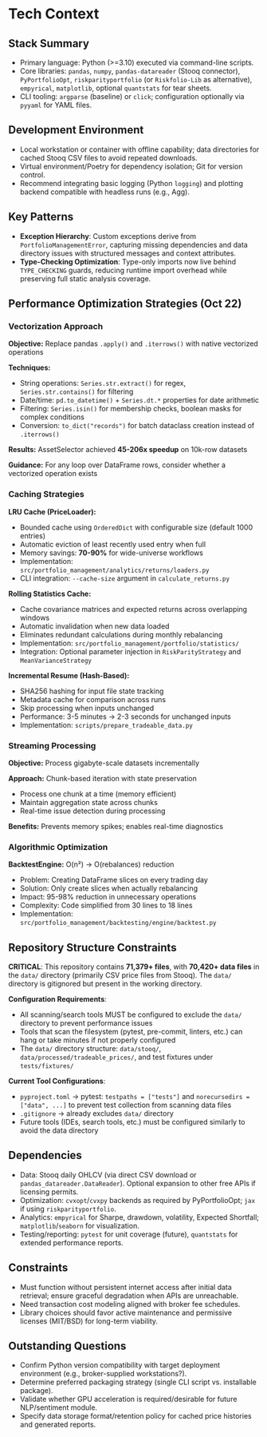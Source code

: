 # Tech Context

## Stack Summary

- Primary language: Python (>=3.10) executed via command-line scripts.
- Core libraries: `pandas`, `numpy`, `pandas-datareader` (Stooq connector), `PyPortfolioOpt`, `riskparityportfolio` (or `Riskfolio-Lib` as alternative), `empyrical`, `matplotlib`, optional `quantstats` for tear sheets.
- CLI tooling: `argparse` (baseline) or `click`; configuration optionally via `pyyaml` for YAML files.

## Development Environment

- Local workstation or container with offline capability; data directories for cached Stooq CSV files to avoid repeated downloads.
- Virtual environment/Poetry for dependency isolation; Git for version control.
- Recommend integrating basic logging (Python `logging`) and plotting backend compatible with headless runs (e.g., Agg).

## Key Patterns

- **Exception Hierarchy**: Custom exceptions derive from `PortfolioManagementError`, capturing missing dependencies and data directory issues with structured messages and context attributes.
- **Type-Checking Optimization**: Type-only imports now live behind `TYPE_CHECKING` guards, reducing runtime import overhead while preserving full static analysis coverage.

## Performance Optimization Strategies (Oct 22)

### Vectorization Approach

**Objective:** Replace pandas `.apply()` and `.iterrows()` with native vectorized operations

**Techniques:**

- String operations: `Series.str.extract()` for regex, `Series.str.contains()` for filtering
- Date/time: `pd.to_datetime()` + `Series.dt.*` properties for date arithmetic
- Filtering: `Series.isin()` for membership checks, boolean masks for complex conditions
- Conversion: `to_dict("records")` for batch dataclass creation instead of `.iterrows()`

**Results:** AssetSelector achieved **45-206x speedup** on 10k-row datasets

**Guidance:** For any loop over DataFrame rows, consider whether a vectorized operation exists

### Caching Strategies

**LRU Cache (PriceLoader):**

- Bounded cache using `OrderedDict` with configurable size (default 1000 entries)
- Automatic eviction of least recently used entry when full
- Memory savings: **70-90%** for wide-universe workflows
- Implementation: `src/portfolio_management/analytics/returns/loaders.py`
- CLI integration: `--cache-size` argument in `calculate_returns.py`

**Rolling Statistics Cache:**

- Cache covariance matrices and expected returns across overlapping windows
- Automatic invalidation when new data loaded
- Eliminates redundant calculations during monthly rebalancing
- Implementation: `src/portfolio_management/portfolio/statistics/`
- Integration: Optional parameter injection in `RiskParityStrategy` and `MeanVarianceStrategy`

**Incremental Resume (Hash-Based):**

- SHA256 hashing for input file state tracking
- Metadata cache for comparison across runs
- Skip processing when inputs unchanged
- Performance: 3-5 minutes → 2-3 seconds for unchanged inputs
- Implementation: `scripts/prepare_tradeable_data.py`

### Streaming Processing

**Objective:** Process gigabyte-scale datasets incrementally

**Approach:** Chunk-based iteration with state preservation

- Process one chunk at a time (memory efficient)
- Maintain aggregation state across chunks
- Real-time issue detection during processing

**Benefits:** Prevents memory spikes; enables real-time diagnostics

### Algorithmic Optimization

**BacktestEngine:** O(n²) → O(rebalances) reduction

- Problem: Creating DataFrame slices on every trading day
- Solution: Only create slices when actually rebalancing
- Impact: 95-98% reduction in unnecessary operations
- Complexity: Code simplified from 30 lines to 18 lines
- Implementation: `src/portfolio_management/backtesting/engine/backtest.py`

## Repository Structure Constraints

**CRITICAL**: This repository contains **71,379+ files**, with **70,420+ data files** in the `data/` directory (primarily CSV price files from Stooq). The `data/` directory is gitignored but present in the working directory.

**Configuration Requirements**:

- All scanning/search tools MUST be configured to exclude the `data/` directory to prevent performance issues
- Tools that scan the filesystem (pytest, pre-commit, linters, etc.) can hang or take minutes if not properly configured
- The `data/` directory structure: `data/stooq/`, `data/processed/tradeable_prices/`, and test fixtures under `tests/fixtures/`

**Current Tool Configurations**:

- `pyproject.toml` → pytest: `testpaths = ["tests"]` and `norecursedirs = ["data", ...]` to prevent test collection from scanning data files
- `.gitignore` → already excludes `data/` directory
- Future tools (IDEs, search tools, etc.) must be configured similarly to avoid the data directory

## Dependencies

- Data: Stooq daily OHLCV (via direct CSV download or `pandas_datareader.DataReader`). Optional expansion to other free APIs if licensing permits.
- Optimization: `cvxopt`/`cvxpy` backends as required by PyPortfolioOpt; `jax` if using `riskparityportfolio`.
- Analytics: `empyrical` for Sharpe, drawdown, volatility, Expected Shortfall; `matplotlib`/`seaborn` for visualization.
- Testing/reporting: `pytest` for unit coverage (future), `quantstats` for extended performance reports.

## Constraints

- Must function without persistent internet access after initial data retrieval; ensure graceful degradation when APIs are unreachable.
- Need transaction cost modeling aligned with broker fee schedules.
- Library choices should favor active maintenance and permissive licenses (MIT/BSD) for long-term viability.

## Outstanding Questions

- Confirm Python version compatibility with target deployment environment (e.g., broker-supplied workstations?).
- Determine preferred packaging strategy (single CLI script vs. installable package).
- Validate whether GPU acceleration is required/desirable for future NLP/sentiment module.
- Specify data storage format/retention policy for cached price histories and generated reports.
